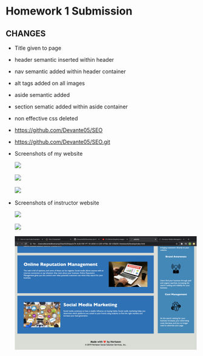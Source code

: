 # Homework 1 Submission

## CHANGES
* Title given to page
* header semantic inserted within header
* nav semantic added within header container
* alt tags added on all images 
* aside semantic added 
* section sematic added within aside container
* non effective css deleted 

* https://github.com/Devante05/SEO
* https://github.com/Devante05/SEO.git

* Screenshots of my website

    ![](./assets/images/stu-image.png)

    ![](./assets/images/stu-images2.png)

    ![](./assets/images/stu-image3.png)

* Screenshots of instructor website
    
    ![](./assets/images/ins-image.png)

    ![](.assets/images/ins-image2.png)

    ![](./assets/images/ins-image3.png)